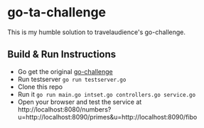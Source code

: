 # go-ta-challenge
This is my humble solution to travelaudience's go-challenge.

## Build & Run Instructions
* Go get the original [go-challenge](https://github.com/travelaudience/go-challenge/)
* Run testserver `go run testserver.go`
* Clone this repo
* Run it `go run main.go intset.go controllers.go service.go`
* Open your browser and test the service at http://localhost:8080/numbers?u=http://localhost:8090/primes&u=http://localhost:8090/fibo
